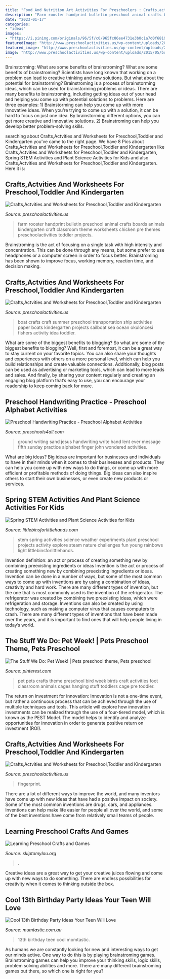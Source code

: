 ```yaml
---
title: "Food And Nutrition Art Activities For Preschoolers : Crafts,actvities And Worksheets For Preschool,toddler And Kindergarten"
description: "Farm rooster handprint bulletin preschool animal crafts boards animals kindergarten craft classroom theme worksheets chicken pre themes preschoolactivities toddler projects"
date: "2023-01-17"
categories:
- "ideas"
images:
- "https://i.pinimg.com/originals/96/5f/c0/965fc06ee4731e3b0c1a7d0f681988d8.jpg"
featuredImage: "http://www.preschoolactivities.us/wp-content/uploads/2015/05/boat-craft1.jpg"
featured_image: "http://www.preschoolactivities.us/wp-content/uploads/2015/03/Handprint-rooster.jpg"
image: "http://www.preschoolactivities.us/wp-content/uploads/2015/05/boat-craft1.jpg"
---
```



Brainstorming: What are some benefits of brainstroming?
What are some benefits of brainstroming? Scientists have long known that working on a problem can lead to creative thinking and new solutions. But what about the potential for brainstorming? Brainstroming is a process of brainstorming ideas, which can be used for brainstorming problems or ideas. There are many benefits to brainstroming, including getting ideas out of your head and helping you come up with potential solutions to problems. Here are three examples: 1) Brainstorming can help you come up with more innovative ideas. When you’re trying to come up with a solution, it can be hard to focus on just one idea. By brainstorming different options, you can get more creative and innovative solutions. 2) Brainstroming can help you develop better problem-solving skills.

	

		
searching about Crafts,Actvities and Worksheets for Preschool,Toddler and Kindergarten you've came to the right page. We have 8 Pics about Crafts,Actvities and Worksheets for Preschool,Toddler and Kindergarten like Crafts,Actvities and Worksheets for Preschool,Toddler and Kindergarten, Spring STEM Activities and Plant Science Activities for Kids and also Crafts,Actvities and Worksheets for Preschool,Toddler and Kindergarten. Here it is:
		
    
## Crafts,Actvities And Worksheets For Preschool,Toddler And Kindergarten

<img loading=lazy src="http://www.preschoolactivities.us/wp-content/uploads/2015/03/Handprint-rooster.jpg" onerror="this.onerror=null;this.src='https://tse1.mm.bing.net/th?id=OIP.zRz2uXmy77C2utv0VX1B-QHaJ4&amp;pid=15.1';" alt="Crafts,Actvities and Worksheets for Preschool,Toddler and Kindergarten">

_Source: preschoolactivities.us_

>farm rooster handprint bulletin preschool animal crafts boards animals kindergarten craft classroom theme worksheets chicken pre themes preschoolactivities toddler projects. 

	

Brainstroming is the act of focusing on a single task with high intensity and concentration. This can be done through any means, but some prefer to use headphones or a computer screen in order to focus better. Brainstroming has been shown to improve focus, working memory, reaction time, and decision making.

    
## Crafts,Actvities And Worksheets For Preschool,Toddler And Kindergarten

<img loading=lazy src="http://www.preschoolactivities.us/wp-content/uploads/2015/05/boat-craft1.jpg" onerror="this.onerror=null;this.src='https://tse1.mm.bing.net/th?id=OIP.4omcdmVdMq2cWiCAckv-BwHaJ4&amp;pid=15.1';" alt="Crafts,Actvities and Worksheets for Preschool,Toddler and Kindergarten">

_Source: preschoolactivities.us_

>boat crafts craft summer preschool transportation ship activities paper boats kindergarten projects sailboat sea ocean okulöncesi fishers activity idea toddler. 

	

What are some of the biggest benefits to blogging?
So what are some of the biggest benefits to blogging? Well, first and foremost, it can be a great way to stay current on your favorite topics. You can also share your thoughts and experiences with others on a more personal level, which can help you build relationships and create valuable connections. Additionally, blog posts can be used as advertising or marketing tools, which can lead to more leads and sales. And finally, by sharing your content regularly and creating an engaging blog platform that’s easy to use, you can encourage your readership to keep coming back for more.

    
## Preschool Handwriting Practice - Preschool Alphabet Activities

<img loading=lazy src="http://www.preschools4all.com/images/writing-in-sand.jpg" onerror="this.onerror=null;this.src='https://tse4.mm.bing.net/th?id=OIP.MoS_cjan7gFNM6XEF9XhEwHaE7&amp;pid=15.1';" alt="Preschool Handwriting Practice - Preschool Alphabet Activities">

_Source: preschools4all.com_

>ground writing sand jesus handwriting write hand lent ever message fifth sunday practice alphabet finger john wondered activities. 

	

What are big ideas?
Big ideas are important for businesses and individuals to have in their minds when it comes to their businesses and products. They can help you come up with new ways to do things, or come up with more efficient or profitable methods of doing things. Big ideas can also inspire others to start their own businesses, or even create new products or services.

    
## Spring STEM Activities And Plant Science Activities For Kids

<img loading=lazy src="http://littlebinsforlittlehands.com/wp-content/uploads/2016/03/Spring-STEM-Activities-Plant-Science-Nature-Activities.jpg" onerror="this.onerror=null;this.src='https://tse4.mm.bing.net/th?id=OIP.6fI7CeJFDMVlNDyJR3leRQHaLH&amp;pid=15.1';" alt="Spring STEM Activities and Plant Science Activities for Kids">

_Source: littlebinsforlittlehands.com_

>stem spring activities science weather experiments plant preschool projects activity explore steam nature challenges fun young rainbows light littlebinsforlittlehands. 

	

Invention definition: an act or process of creating something new by combining preexisting ingredients or ideas
Invention is the act or process of creating something new by combining preexisting ingredients or ideas. Invention can be done in a number of ways, but some of the most common ways to come up with inventions are by using a combination of ideas, creativity and hard work. There are many different types of invention, but the one that is most commonly used is the invention of the refrigerator. The refrigerator was created by combining two preexisting ideas, which were refrigeration and storage. Inventions can also be created by using technology, such as making a computer virus that causes computers to crash. There are many different types of inventions that have been made over the years, and it is important to find ones that will help people living in today’s world.

    
## The Stuff We Do: Pet Week! | Pets Preschool Theme, Pets Preschool

<img loading=lazy src="https://i.pinimg.com/originals/96/5f/c0/965fc06ee4731e3b0c1a7d0f681988d8.jpg" onerror="this.onerror=null;this.src='https://tse2.mm.bing.net/th?id=OIP.7In7diEvhPOPhUro43Jn_QHaJ4&amp;pid=15.1';" alt="The Stuff We Do: Pet Week! | Pets preschool theme, Pets preschool">

_Source: pinterest.com_

>pet pets crafts theme preschool bird week birds craft activities foot classroom animals cages hanging stuff toddlers cage pre toddler. 

	

The return on investment for innovation:
Innovation is not a one-time event, but rather a continuous process that can be achieved through the use of multiple techniques and tools. This article will explore how innovation investments can be realized through the use of a four-tiered model, which is known as the PEST Model. The model helps to identify and analyze opportunities for innovation in order to generate positive return on investment (ROI).

    
## Crafts,Actvities And Worksheets For Preschool,Toddler And Kindergarten

<img loading=lazy src="http://www.preschoolactivities.us/wp-content/uploads/2015/01/fingerprint-pineapple.jpg" onerror="this.onerror=null;this.src='https://tse1.mm.bing.net/th?id=OIP.J5OPb9MKYpINtcoIjMMLaQAAAA&amp;pid=15.1';" alt="Crafts,Actvities and Worksheets for Preschool,Toddler and Kindergarten">

_Source: preschoolactivities.us_

>fingerprint. 

	

There are a lot of different ways to improve the world, and many inventors have come up with new ideas that have had a positive impact on society. Some of the most common inventions are drugs, cars, and appliances. Inventions can help make life easier for people all over the world, and some of the best inventions have come from relatively small teams of people.

    
## Learning Preschool Crafts And Games

<img loading=lazy src="https://www.skiptomylou.org/wp-content/uploads/2013/08/8-learning-activities-1.jpg" onerror="this.onerror=null;this.src='https://tse2.mm.bing.net/th?id=OIP.XutO0Nn8VDHwfQW1S0noewHaKl&amp;pid=15.1';" alt="Learning Preschool Crafts and Games">

_Source: skiptomylou.org_

>. 

	

Creative ideas are a great way to get your creative juices flowing and come up with new ways to do something. There are endless possibilities for creativity when it comes to thinking outside the box.

    
## Cool 13th Birthday Party Ideas Your Teen Will Love

<img loading=lazy src="http://cdn1-www.momtastic.com/assets/uploads/2018/08/13th-birthday-648x486.jpg" onerror="this.onerror=null;this.src='https://tse3.mm.bing.net/th?id=OIP._Kh-02y58w0uldyAfVD5RgHaFj&amp;pid=15.1';" alt="Cool 13th Birthday Party Ideas Your Teen Will Love">

_Source: mumtastic.com.au_

>13th birthday teen cool momtastic. 

	

As humans we are constantly looking for new and interesting ways to get our minds active. One way to do this is by playing brainstroming games. Brainstroming games can help you improve your thinking skills, logic skills, problem solving abilities and more. There are many different brainstroming games out there, so which one is right for you?

